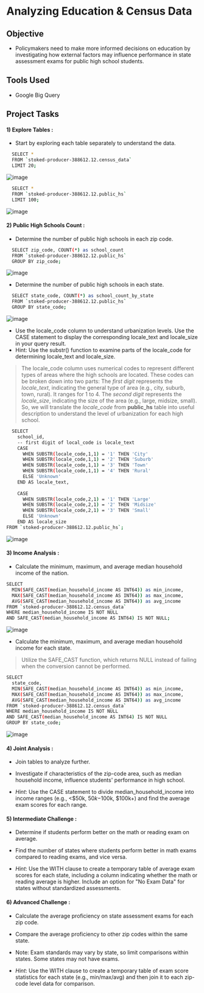 # Analyzing Education & Census Data

## Objective
- Policymakers need to make more informed decisions on education by investigating how external factors may influence performance in state assessment exams for public high school students.

## Tools Used
- Google Big Query

## Project Tasks

#### 1) Explore Tables :
- Start by exploring each table separately to understand the data.
```sh
  SELECT * 
  FROM `stoked-producer-388612.12.census_data` 
  LIMIT 20;
```
![image](https://github.com/HimanshuBaswal/Census-High_School_SQL-Project/assets/74957804/72a95014-f705-40ab-8e4a-b47dd484dc42)

```sh
  SELECT * 
  FROM `stoked-producer-388612.12.public_hs` 
  LIMIT 100;
```
![image](https://github.com/HimanshuBaswal/Census-High_School_SQL-Project/assets/74957804/6fc6e901-909c-4c24-80c6-15ed5cbfc55d)


#### 2) Public High Schools Count :
- Determine the number of public high schools in each zip code.
```sh
  SELECT zip_code, COUNT(*) as school_count
  FROM `stoked-producer-388612.12.public_hs`
  GROUP BY zip_code;
```
![image](https://github.com/HimanshuBaswal/Census-High_School_SQL-Project/assets/74957804/62bd9143-c04d-43ac-bc11-d5d77761a2b9)

- Determine the number of public high schools in each state.
```sh
  SELECT state_code, COUNT(*) as school_count_by_state
  FROM `stoked-producer-388612.12.public_hs`
  GROUP BY state_code;
```
![image](https://github.com/HimanshuBaswal/Census-High_School_SQL-Project/assets/74957804/8ba0c261-7153-465f-9284-9bcc016d3dcf)

- Use the locale_code column to understand urbanization levels. Use the CASE statement to display the corresponding locale_text and locale_size in your query result.
- Hint: Use the substr() function to examine parts of the locale_code for determining locale_text and locale_size.
> The locale_code column uses numerical codes to represent different types of areas where the high schools are located. These codes can be broken down into two parts:
> The *first digit* represents the *locale_text*, indicating the general type of area (e.g., city, suburb, town, rural). It ranges for 1 to 4.
> The *second digit* represents the *locale_size*, indicating the size of the area (e.g., large, midsize, small).
> So, we will translate the *locale_code* from **public_hs** table into useful description to understand the level of urbanization for each high school.

```sh
  SELECT
    school_id,
    -- first digit of local_code is locale_text
    CASE
      WHEN SUBSTR(locale_code,1,1) = '1' THEN 'City'
      WHEN SUBSTR(locale_code,1,1) = '2' THEN 'Suburb'
      WHEN SUBSTR(locale_code,1,1) = '3' THEN 'Town'
      WHEN SUBSTR(locale_code,1,1) = '4' THEN 'Rural'
      ELSE 'Unknown'
    END AS locale_text,
    
    CASE
      WHEN SUBSTR(locale_code,2,1) = '1' THEN 'Large'
      WHEN SUBSTR(locale_code,2,1) = '2' THEN 'Midsize'
      WHEN SUBSTR(locale_code,2,1) = '3' THEN 'Small'
      ELSE 'Unknown'
    END AS locale_size
FROM `stoked-producer-388612.12.public_hs`;
```
![image](https://github.com/HimanshuBaswal/Census-High_School_SQL-Project/assets/74957804/4df6c1ae-3902-45a4-bd5c-52a0ceeff80b)

#### 3) Income Analysis : 
- Calculate the minimum, maximum, and average median household income of the nation.
```sh
SELECT 
  MIN(SAFE_CAST(median_household_income AS INT64)) as min_income,
  MAX(SAFE_CAST(median_household_income AS INT64)) as max_income,
  AVG(SAFE_CAST(median_household_income AS INT64)) as avg_income
FROM `stoked-producer-388612.12.census_data`
WHERE median_household_income IS NOT NULL
AND SAFE_CAST(median_household_income AS INT64) IS NOT NULL;
```
![image](https://github.com/HimanshuBaswal/Census-High_School_SQL-Project/assets/74957804/39f04fd8-0fc1-4b74-9370-79a91d553daf)

- Calculate the minimum, maximum, and average median household income for each state.
> Utilize the SAFE_CAST function, which returns NULL instead of failing when the conversion cannot be performed.
```sh
SELECT 
  state_code,
  MIN(SAFE_CAST(median_household_income AS INT64)) as min_income,
  MAX(SAFE_CAST(median_household_income AS INT64)) as max_income,
  AVG(SAFE_CAST(median_household_income AS INT64)) as avg_income
FROM `stoked-producer-388612.12.census_data`
WHERE median_household_income IS NOT NULL
AND SAFE_CAST(median_household_income AS INT64) IS NOT NULL
GROUP BY state_code;
```
![image](https://github.com/HimanshuBaswal/Census-High_School_SQL-Project/assets/74957804/11f62923-4508-4377-a9cd-adb38463bb1c)

#### 4) Joint Analysis :
- Join tables to analyze further.
- Investigate if characteristics of the zip-code area, such as median household income, influence students' performance in high school.


- *Hint*: Use the CASE statement to divide median_household_income into income ranges (e.g., <$50k, $50k-$100k, $100k+) and find the average exam scores for each range.

#### 5) Intermediate Challenge :
- Determine if students perform better on the math or reading exam on average.
- Find the number of states where students perform better in math exams compared to reading exams, and vice versa.

- *Hint*: Use the WITH clause to create a temporary table of average exam scores for each state, including a column indicating whether the math or reading average is higher. Include an option for "No Exam Data" for states without standardized assessments.

#### 6) Advanced Challenge :
- Calculate the average proficiency on state assessment exams for each zip code.
- Compare the average proficiency to other zip codes within the same state.
- Note: Exam standards may vary by state, so limit comparisons within states. Some states may not have exams.

- *Hint*: Use the WITH clause to create a temporary table of exam score statistics for each state (e.g., min/max/avg) and then join it to each zip-code level data for comparison.
